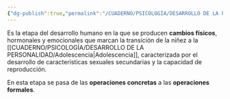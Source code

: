 ```yaml
---
{"dg-publish":true,"permalink":"/CUADERNO/PSICOLOGÍA/DESARROLLO DE LA PERSONALIDAD/Pubertad/"}
---
```


Es la etapa del desarrollo humano en la que se producen **cambios físicos**, hormonales y emocionales que marcan la transición de la niñez a la [[CUADERNO/PSICOLOGÍA/DESARROLLO DE LA PERSONALIDAD/Adolescencia\|Adolescencia]], caracterizada por el desarrollo de características sexuales secundarias y la capacidad de reproducción.

En esta etapa se pasa de las **operaciones concretas** a las **operaciones formales**.